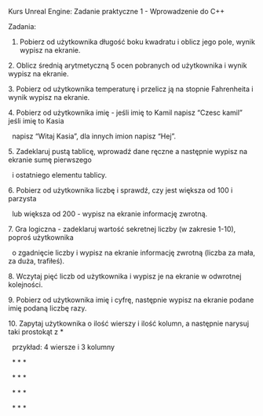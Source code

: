Kurs Unreal Engine: Zadanie praktyczne 1 - Wprowadzenie do C++



Zadania:

1. Pobierz od użytkownika długość boku kwadratu i oblicz jego pole, wynik wypisz na ekranie.

2\. Oblicz średnią arytmetyczną 5 ocen pobranych od użytkownika i wynik wypisz na ekranie.

3\. Pobierz od użytkownika temperaturę i przelicz ją na stopnie Fahrenheita i wynik wypisz na ekranie.

4\. Pobierz od użytkownika imię - jeśli imię to Kamil napisz “Czesc kamil” jeśli imię to	Kasia

&nbsp;  napisz “Witaj Kasia”, dla innych imion napisz “Hej”.

5\. Zadeklaruj pustą tablicę, wprowadź dane ręczne a następnie wypisz na ekranie sumę pierwszego

&nbsp;  i ostatniego elementu tablicy.

6\. Pobierz od użytkownika liczbę i sprawdź, czy jest większa od 100 i parzysta

&nbsp;  lub większa od 200 - wypisz na ekranie informację zwrotną.

7\. Gra logiczna - zadeklaruj wartość sekretnej liczby (w zakresie 1-10), poproś użytkownika

&nbsp;  o zgadnięcie liczby i wypisz na ekranie informację zwrotną (liczba za mała, za duża, trafiłeś).

8\. Wczytaj pięć liczb od użytkownika i wypisz je na ekranie w odwrotnej kolejności.

9\. Pobierz od użytkownika imię i cyfrę, następnie wypisz na ekranie podane imię podaną liczbę razy.

10\. Zapytaj użytkownika o ilość wierszy i ilość kolumn, a następnie narysuj taki prostokąt z \*

&nbsp;   przykład: 4 wiersze i 3 kolumny

&nbsp;	\* \* \*

&nbsp;	\* \* \*

&nbsp;	\* \* \*

&nbsp;	\* \* \*

